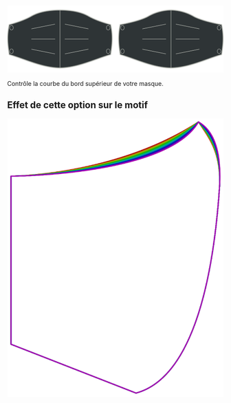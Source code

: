 ![Option de courbe](./curve.svg)

Contrôle la courbe du bord supérieur de votre masque.


## Effet de cette option sur le motif
![Cette image montre l'effet de cette option en superposant plusieurs variantes qui ont une valeur différente pour cette option](florence_curve_sample.svg "Effet de cette option sur le motif")